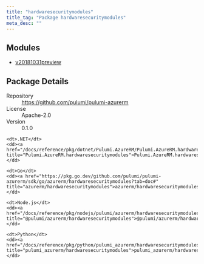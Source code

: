 ```yaml
---
title: "hardwaresecuritymodules"
title_tag: "Package hardwaresecuritymodules"
meta_desc: ""
---
```


<!-- WARNING: this file was generated by Pulumi Docs Generator. -->
<!-- Do not edit by hand unless you're certain you know what you are doing! -->



<h2 id="modules">Modules</h2>
<ul class="api">
    <li><a href="v20181031preview/" title="v20181031preview"><span class="symbol module"></span>v20181031preview</a></li>
</ul>

<h2 id="package-details">Package Details</h2>
<dl class="package-details">
	<dt>Repository</dt>
	<dd><a href="https://github.com/pulumi/pulumi-azurerm">https://github.com/pulumi/pulumi-azurerm</a></dd>
	<dt>License</dt>
	<dd>Apache-2.0</dd>
	<dt>Version</dt>
	<dd>0.1.0</dd>
</dl>



<dl class="tabular">

    <dt>.NET</dt>
    <dd><a href="/docs/reference/pkg/dotnet/Pulumi.AzureRM/Pulumi.AzureRM.hardwaresecuritymodules.html" title="Pulumi.AzureRM.hardwaresecuritymodules">Pulumi.AzureRM.hardwaresecuritymodules</a></dd>

    <dt>Go</dt>
    <dd><a href="https://pkg.go.dev/github.com/pulumi/pulumi-azurerm/sdk/go/azurerm/hardwaresecuritymodules?tab=doc#" title="azurerm/hardwaresecuritymodules">azurerm/hardwaresecuritymodules</a></dd>

    <dt>Node.js</dt>
    <dd><a href="/docs/reference/pkg/nodejs/pulumi/azurerm/hardwaresecuritymodules/#" title="@pulumi/azurerm/hardwaresecuritymodules">@pulumi/azurerm/hardwaresecuritymodules</a></dd>

    <dt>Python</dt>
    <dd><a href="/docs/reference/pkg/python/pulumi_azurerm/hardwaresecuritymodules" title="pulumi_azurerm/hardwaresecuritymodules">pulumi_azurerm/hardwaresecuritymodules</a></dd>

</dl>

